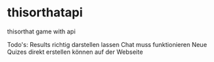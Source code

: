# thisorthatapi
thisorthat game with api

Todo's:
Results richtig darstellen lassen
Chat muss funktionieren
Neue Quizes direkt erstellen können auf der Webseite
